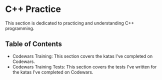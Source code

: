 # C++ Practice

This section is dedicated to practicing and understanding C++ programming.

## Table of Contents

- Codewars Training: This section covers the katas I've completed on Codewars.
- Codewars Training Tests: This section covers the tests I've written for the katas I've completed on Codewars.
